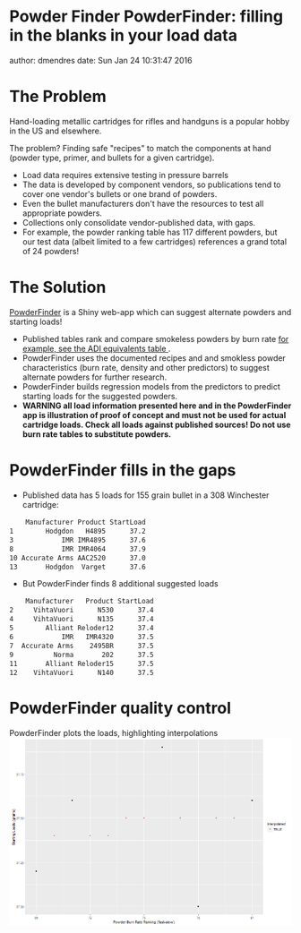 Powder Finder
PowderFinder: filling in the blanks in your load data
========================================================
author: dmendres
date: Sun Jan 24 10:31:47 2016


The Problem
========================================================

Hand-loading metallic cartridges for rifles and handguns is a popular hobby in the US and elsewhere.

The problem? Finding safe "recipes" to match the components at hand (powder type, primer, and bullets for a given cartridge).
- Load data requires extensive testing in pressure barrels
- The data is developed by component vendors, so publications tend to cover one vendor's bullets or one brand of powders.
- Even the bullet manufacturers don't have the resources to test all appropriate powders.
- Collections only consolidate vendor-published data, with gaps.
- For example, the powder ranking table has 117 different powders, but our test data (albeit limited to a few cartridges) references a grand total of 24 powders!


The Solution
========================================================

[PowderFinder](https://dmendres.shinyapps.io/DataProductsProject) is a Shiny web-app which can suggest alternate powders and starting loads!

- Published tables rank and compare smokeless powders by burn rate [for example, see the ADI equivalents table ](http://www.adi-powders.com.au/handloaders/equivalents.asp).
- PowderFinder uses the documented recipes and and smokless powder characteristics (burn rate, density and other predictors) to suggest alternate powders for further research.
- PowderFinder builds regression models from the predictors to predict starting loads for the suggested powders.
- **WARNING all load information presented here and in the PowderFinder app is illustration of proof of concept and must not be used for actual cartridge loads. Check all loads against published sources! Do not use burn rate tables to substitute powders.**


PowderFinder fills in the gaps
========================================================

- Published data has 5 loads for 155 grain bullet in a 308 Winchester cartridge:

```
    Manufacturer Product StartLoad
1        Hodgdon   H4895      37.2
3            IMR IMR4895      37.6
8            IMR IMR4064      37.9
10 Accurate Arms AAC2520      37.0
13       Hodgdon  Varget      37.6
```
- But PowderFinder finds 8 additional suggested loads

```
    Manufacturer   Product StartLoad
2     VihtaVuori      N530      37.4
4     VihtaVuori      N135      37.4
5        Alliant Reloder12      37.4
6            IMR   IMR4320      37.5
7  Accurate Arms    2495BR      37.5
9          Norma       202      37.5
11       Alliant Reloder15      37.5
12    VihtaVuori      N140      37.5
```

PowderFinder quality control
========================================================
PowderFinder plots the loads, highlighting interpolations 
![plot of chunk unnamed-chunk-5](PowderFinderPitch-figure/unnamed-chunk-5-1.png)
